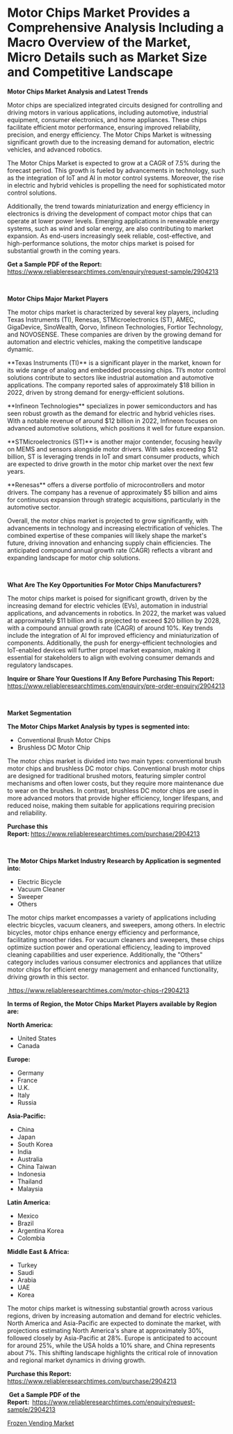 <p><h1>Motor Chips Market Provides a Comprehensive Analysis Including a Macro Overview of the Market, Micro Details such as Market Size and Competitive Landscape</h1></p><p><strong>Motor Chips Market Analysis and Latest Trends</strong></p>
<p><p>Motor chips are specialized integrated circuits designed for controlling and driving motors in various applications, including automotive, industrial equipment, consumer electronics, and home appliances. These chips facilitate efficient motor performance, ensuring improved reliability, precision, and energy efficiency. The Motor Chips Market is witnessing significant growth due to the increasing demand for automation, electric vehicles, and advanced robotics.</p><p>The Motor Chips Market is expected to grow at a CAGR of 7.5% during the forecast period. This growth is fueled by advancements in technology, such as the integration of IoT and AI in motor control systems. Moreover, the rise in electric and hybrid vehicles is propelling the need for sophisticated motor control solutions. </p><p>Additionally, the trend towards miniaturization and energy efficiency in electronics is driving the development of compact motor chips that can operate at lower power levels. Emerging applications in renewable energy systems, such as wind and solar energy, are also contributing to market expansion. As end-users increasingly seek reliable, cost-effective, and high-performance solutions, the motor chips market is poised for substantial growth in the coming years.</p></p>
<p><strong>Get a Sample PDF of the Report:&nbsp;</strong> <a href="https://www.reliableresearchtimes.com/enquiry/request-sample/2904213?utm_campaign=3320&utm_medium=2&utm_source=Github&utm_content=ia&utm_term=11032025&utm_id=motor-chips">https://www.reliableresearchtimes.com/enquiry/request-sample/2904213</a></p>
<p>&nbsp;</p>
<p><strong>Motor Chips Major Market Players</strong></p>
<p><p>The motor chips market is characterized by several key players, including Texas Instruments (TI), Renesas, STMicroelectronics (ST), AMEC, GigaDevice, SinoWealth, Qorvo, Infineon Technologies, Fortior Technology, and NOVOSENSE. These companies are driven by the growing demand for automation and electric vehicles, making the competitive landscape dynamic.</p><p>**Texas Instruments (TI)** is a significant player in the market, known for its wide range of analog and embedded processing chips. TI’s motor control solutions contribute to sectors like industrial automation and automotive applications. The company reported sales of approximately $18 billion in 2022, driven by strong demand for energy-efficient solutions.</p><p>**Infineon Technologies** specializes in power semiconductors and has seen robust growth as the demand for electric and hybrid vehicles rises. With a notable revenue of around $12 billion in 2022, Infineon focuses on advanced automotive solutions, which positions it well for future expansion.</p><p>**STMicroelectronics (ST)** is another major contender, focusing heavily on MEMS and sensors alongside motor drivers. With sales exceeding $12 billion, ST is leveraging trends in IoT and smart consumer products, which are expected to drive growth in the motor chip market over the next few years.</p><p>**Renesas** offers a diverse portfolio of microcontrollers and motor drivers. The company has a revenue of approximately $5 billion and aims for continuous expansion through strategic acquisitions, particularly in the automotive sector.</p><p>Overall, the motor chips market is projected to grow significantly, with advancements in technology and increasing electrification of vehicles. The combined expertise of these companies will likely shape the market's future, driving innovation and enhancing supply chain efficiencies. The anticipated compound annual growth rate (CAGR) reflects a vibrant and expanding landscape for motor chip solutions.</p></p>
<p>&nbsp;</p>
<p><strong>What Are The Key Opportunities For Motor Chips Manufacturers?</strong></p>
<p><p>The motor chips market is poised for significant growth, driven by the increasing demand for electric vehicles (EVs), automation in industrial applications, and advancements in robotics. In 2022, the market was valued at approximately $11 billion and is projected to exceed $20 billion by 2028, with a compound annual growth rate (CAGR) of around 10%. Key trends include the integration of AI for improved efficiency and miniaturization of components. Additionally, the push for energy-efficient technologies and IoT-enabled devices will further propel market expansion, making it essential for stakeholders to align with evolving consumer demands and regulatory landscapes.</p></p>
<p><strong>Inquire or Share Your Questions If Any Before Purchasing This Report:</strong> <a href="https://www.reliableresearchtimes.com/enquiry/pre-order-enquiry/2904213?utm_campaign=3320&utm_medium=2&utm_source=Github&utm_content=ia&utm_term=11032025&utm_id=motor-chips">https://www.reliableresearchtimes.com/enquiry/pre-order-enquiry/2904213</a></p>
<p>&nbsp;</p>
<p><strong>Market Segmentation</strong></p>
<p><strong>The Motor Chips Market Analysis by types is segmented into:</strong></p>
<p><ul><li>Conventional Brush Motor Chips</li><li>Brushless DC Motor Chip</li></ul></p>
<p><p>The motor chips market is divided into two main types: conventional brush motor chips and brushless DC motor chips. Conventional brush motor chips are designed for traditional brushed motors, featuring simpler control mechanisms and often lower costs, but they require more maintenance due to wear on the brushes. In contrast, brushless DC motor chips are used in more advanced motors that provide higher efficiency, longer lifespans, and reduced noise, making them suitable for applications requiring precision and reliability.</p></p>
<p><strong>Purchase this Report:&nbsp;</strong><a href="https://www.reliableresearchtimes.com/purchase/2904213?utm_campaign=3320&utm_medium=2&utm_source=Github&utm_content=ia&utm_term=11032025&utm_id=motor-chips">https://www.reliableresearchtimes.com/purchase/2904213</a></p>
<p>&nbsp;</p>
<p><strong>The Motor Chips Market Industry Research by Application is segmented into:</strong></p>
<p><ul><li>Electric Bicycle</li><li>Vacuum Cleaner</li><li>Sweeper</li><li>Others</li></ul></p>
<p><p>The motor chips market encompasses a variety of applications including electric bicycles, vacuum cleaners, and sweepers, among others. In electric bicycles, motor chips enhance energy efficiency and performance, facilitating smoother rides. For vacuum cleaners and sweepers, these chips optimize suction power and operational efficiency, leading to improved cleaning capabilities and user experience. Additionally, the "Others" category includes various consumer electronics and appliances that utilize motor chips for efficient energy management and enhanced functionality, driving growth in this sector.</p></p>
<p><a href="https://www.reliableresearchtimes.com/motor-chips-r2904213?utm_campaign=3320&utm_medium=2&utm_source=Github&utm_content=ia&utm_term=11032025&utm_id=motor-chips">&nbsp;https://www.reliableresearchtimes.com/motor-chips-r2904213</a></p>
<p><strong>In terms of Region, the Motor Chips Market Players available by Region are:</strong></p>
<p>
    <p> <strong> North America: </strong>
        <ul>
            <li>United States</li>
            <li>Canada</li>
        </ul>
        </p> 
    <p> <strong> Europe: </strong>
        <ul>
            <li>Germany</li>
            <li>France</li>
            <li>U.K.</li>
            <li>Italy</li>
            <li>Russia</li>
        </ul>
        </p> 
    <p> <strong> Asia-Pacific: </strong>
        <ul>
            <li>China</li>
            <li>Japan</li>
            <li>South Korea</li>
            <li>India</li>
            <li>Australia</li>
            <li>China Taiwan</li>
            <li>Indonesia</li>
            <li>Thailand</li>
            <li>Malaysia</li>
        </ul>
        </p> 
    <p> <strong> Latin America: </strong>
        <ul>
            <li>Mexico</li>
            <li>Brazil</li>
            <li>Argentina Korea</li>
            <li>Colombia</li>
        </ul>
        </p> 
    <p> <strong> Middle East & Africa: </strong>
        <ul>
            <li>Turkey</li>
            <li>Saudi</li>
            <li>Arabia</li>
            <li>UAE</li>
            <li>Korea</li>
        </ul>
    </p>
    </p>
<p><p>The motor chips market is witnessing substantial growth across various regions, driven by increasing automation and demand for electric vehicles. North America and Asia-Pacific are expected to dominate the market, with projections estimating North America's share at approximately 30%, followed closely by Asia-Pacific at 28%. Europe is anticipated to account for around 25%, while the USA holds a 10% share, and China represents about 7%. This shifting landscape highlights the critical role of innovation and regional market dynamics in driving growth.</p></p>
<p><strong>Purchase this Report: </strong><a href="https://www.reliableresearchtimes.com/purchase/2904213?utm_campaign=3320&utm_medium=2&utm_source=Github&utm_content=ia&utm_term=11032025&utm_id=motor-chips">https://www.reliableresearchtimes.com/purchase/2904213</a></p>
<p>&nbsp;<strong>Get a Sample PDF of the Report:&nbsp;&nbsp;</strong><a href="https://www.reliableresearchtimes.com/enquiry/request-sample/2904213?utm_campaign=3320&utm_medium=2&utm_source=Github&utm_content=ia&utm_term=11032025&utm_id=motor-chips">https://www.reliableresearchtimes.com/enquiry/request-sample/2904213</a></p>
<p><strong></strong></p>
<p><p><a href="https://github.com/AKSHATREPORTPRIME/Market-Research-Report-List-7/blob/main/frozen-vending-market.md?utm_campaign=3320&utm_medium=2&utm_source=Github&utm_content=ia&utm_term=11032025&utm_id=motor-chips">Frozen Vending Market</a></p></p>